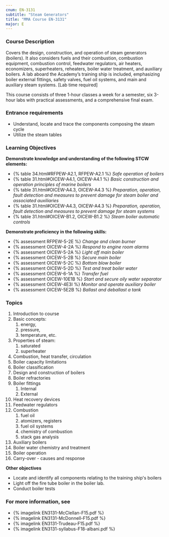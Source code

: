 ```yaml
---
cnum: EN-3131
subtitle: "Steam Generators"
title: "MMA Course EN-3131"
major: E
---
```


### Course Description

Covers the design, construction, and operation of steam generators (boilers). It also considers fuels and their combustion, combustion equipment, combustion control, feedwater regulators, air heaters, economizers, superheaters, reheaters, boiler water treatment, and auxiliary boilers. A lab aboard the Academy’s training ship is included, emphasizing boiler external fittings, safety valves, fuel oil systems, and main and auxiliary steam systems. [Lab time required]

This course consists of three 1-hour classes a week for a semester, six 3-hour labs with practical assessments, and a comprehensive final exam.

### Entrance requirements

* Understand, locate and trace the components composing the steam cycle
* Utilize the steam tables


### Learning Objectives

**Demonstrate knowledge and understanding of the following STCW elements:**

* {% table 34.html#RFPEW-A2.1, RFPEW-A2.1 %} *Safe operation of boilers*
* {% table 31.html#OICEW-A4.1, OICEW-A4.1 %} *Basic construction and operation principles of marine boilers*
* {% table 31.html#OICEW-A4.3, OICEW-A4.3 %} *Preparation, operation, fault detection and measures to prevent damage for steam boiler and associated auxiliaries*
* {% table 31.html#OICEW-A4.3, OICEW-A4.3 %} *Preparation, operation, fault detection and measures to prevent damage for steam systems*
* {% table 31.html#OICEW-B1.2, OICEW-B1.2 %} *Steam boiler automatic controls*

**Demonstrate proficiency in the following skills:**

* {% assessment RFPEW-5-2E %} *Change and clean burner*
* {% assessment OICEW-4-2A %} *Respond to engine room alarms*
* {% assessment OICEW-5-2A %} *Light off main boiler*
* {% assessment OICEW-5-2B %} *Secure main boiler*
* {% assessment OICEW-5-2C %} *Bottom blow boiler*
* {% assessment OICEW-5-2D %} *Test and treat boiler water*
* {% assessment OICEW-6-1A %} *Transfer fuel*
* {% assessment OICEW-10E1B %} *Start and secure oily water separator*
* {% assessment OICEW-4E3I %} *Monitor and operate auxiliary boiler*
* {% assessment OICEW-5E2B %} *Ballast and deballast a tank*

### Topics

1. Introduction to course
2. Basic concepts: 
	1. energy, 
	2. pressure, 
	3. temperature, etc.
3. Properties of steam:
	1. saturated
	2. superheater
4. Combustion, heat transfer, circulation
5. Boiler capacity limitations
6. Boiler classification
7. Design and construction of boilers
8. Boiler refractories
9. Boiler fittings
	1. Internal
	2. External
10. Heat recovery devices
11. Feedwater regulators
12. Combustion
	1. fuel oil
	2. atomizers, registers
	3. fuel oil systems
	4. chemistry of combustion
	5. stack gas analysis
13. Auxiliary boilers
14. Boiler water chemistry and treatment
15. Boiler operation
16. Carry-over - causes and response




**Other objectives**


* Locate and identify all components relating to the training ship's boilers
* Light off the fire tube boiler in the boiler lab.
* Conduct boiler tests


### For more information, see 

* {% imagelink EN3131-McClellan-F15.pdf %} 
* {% imagelink EN3131-McDonnell-F15.pdf %} 
* {% imagelink EN3131-Trudeau-F15.pdf %} 
* {% imagelink EN3131-syllabus-F18-albani.pdf %} 



